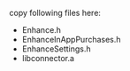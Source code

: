 copy following files here:
* Enhance.h
* EnhanceInAppPurchases.h
* EnhanceSettings.h
* libconnector.a